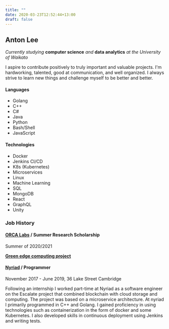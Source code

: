 ```yaml
---
title: ""
date: 2020-03-23T12:52:44+13:00
draft: false
---
```


## Anton Lee

*Currently studying* **computer science** *and* **data analytics** *at the University of Waikato*

I aspire to contribute positively to truly important and valuable projects. I'm hardworking, talented, good at communication, and well organized. I always strive to learn new things and challenge myself to be better and better.

#### Languages
* Golang
* C++
* C#
* Java
* Python
* Bash/Shell
* JavaScript

#### Technologies
* Docker
* Jenkins CI/CD
* K8s (Kubernetes)
* Microservices
* Linux
* Machine Learning
* SQL
* MongoDB
* React
* GraphQL
* Unity

### Job History
#### [ORCA Labs](https://cms.its.waikato.ac.nz/orca) / **Summer Research Scholarship**
Summer of 2020/2021

**[Green edge computing project](../projects/green-edge)**


#### [Nyriad](nyriad.io) / **Programmer**
November 2017 - June 2019,  36 Lake Street Cambridge

Following an internship I worked part-time at Nyriad as a software engineer on the Escalate project that combined blockchain with cloud storage and computing. The project was based on a microservice architecture. At nyriad I primarily programmed in C++ and Golang. I gained proficiency in using technologies such as containerization in the form of docker and some Kubernetes. I also developed skills in continuous deployment using Jenkins and writing tests.
